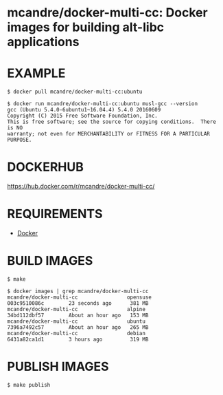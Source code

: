 # mcandre/docker-multi-cc: Docker images for building alt-libc applications

# EXAMPLE

```console
$ docker pull mcandre/docker-multi-cc:ubuntu

$ docker run mcandre/docker-multi-cc:ubuntu musl-gcc --version
gcc (Ubuntu 5.4.0-6ubuntu1~16.04.4) 5.4.0 20160609
Copyright (C) 2015 Free Software Foundation, Inc.
This is free software; see the source for copying conditions.  There is NO
warranty; not even for MERCHANTABILITY or FITNESS FOR A PARTICULAR PURPOSE.
```

# DOCKERHUB

https://hub.docker.com/r/mcandre/docker-multi-cc/

# REQUIREMENTS

* [Docker](https://www.docker.com)

# BUILD IMAGES

```console
$ make

$ docker images | grep mcandre/docker-multi-cc
mcandre/docker-multi-cc                opensuse            003c9510086c        23 seconds ago      381 MB
mcandre/docker-multi-cc                alpine              34bd112dbf57        About an hour ago   153 MB
mcandre/docker-multi-cc                ubuntu              7396a7492c57        About an hour ago   265 MB
mcandre/docker-multi-cc                debian              6431a82ca1d1        3 hours ago         319 MB
```

# PUBLISH IMAGES

```console
$ make publish
```
